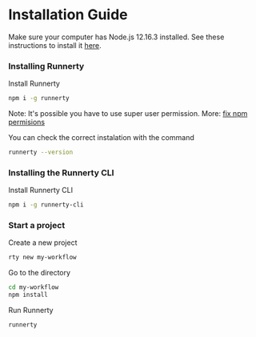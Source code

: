 # Installation Guide

Make sure your computer has Node.js 12.16.3 installed. See these instructions to install it [here](https://nodejs.org/es/).

### Installing Runnerty

Install Runnerty
```bash 
npm i -g runnerty
```
Note: It's possible you have to use super user permission. More: [fix npm permisions](https://docs.npmjs.com/getting-started/fixing-npm-permissions)

You can check the correct instalation with the command 
```bash 
runnerty --version
```

### Installing the Runnerty CLI

Install Runnerty CLI
```bash
npm i -g runnerty-cli
```

### Start a project

Create a new project
```bash
rty new my-workflow
```

Go to the directory  
```bash
cd my-workflow
npm install
```

Run Runnerty
```bash
runnerty
```
